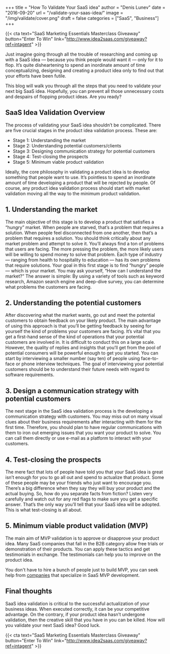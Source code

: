 +++
title = "How To Validate Your SaaS idea"
author = "Denis Lunev"
date = "2016-09-20"
url = "/validate-your-saas-idea/"
image = "/img/validate/cover.png"
draft = false
categories = ["SaaS", "Business"]
+++


{{< cta text="SaaS Marketing Essentials Masterclass Giveaway" button="Enter To Win" link="http://www.idea2saas.com/giveaway?ref=intagent" >}}

Just imagine going through all the trouble of researching and coming up with a SaaS idea — because you think people would want it — only for it to flop. It’s quite disheartening to spend an inordinate amount of time conceptualizing, designing and creating a product idea only to find out that your efforts have been futile. 

This blog will walk you through all the steps that you need to validate your next big SaaS idea. Hopefully, you can prevent all those unnecessary costs and despairs of flopping product ideas. Are you ready?
## SaaS Idea Validation Overview
The process of validating your SaaS idea shouldn’t be complicated. There are five crucial stages in the product idea validation process. These are:

* Stage 1: Understanding the market
* Stage 2: Understanding potential customers/clients
* Stage 3: Designing communication strategy for potential customers
* Stage 4: Test-closing the prospects
* Stage 5: Minimum viable product validation

Ideally, the core philosophy in validating a product idea is to develop something that people want to use. It’s pointless to spend an inordinate amount of time developing a product that will be rejected by people. Of course, any product idea validation process should start with market validation moving all the way to the minimum product validation. 

## 1. Understanding the market 
The main objective of this stage is to develop a product that satisfies a “hungry” market. When people are starved, that’s a problem that requires a solution. When people feel disconnected from one another, then that’s a problem that requires a solution. You should think critically about any market problem and attempt to solve it. 
You’ll always find a ton of problems that users are facing. The more pressing the problem, the more likely users will be willing to spend money to solve that problem. Each type of industry — ranging from health to hospitality to education — has its own problems that require solutions. Your goal in this first stage is to find “hungry” people — which is your market. 
You may ask yourself, “How can I understand the market?”
The answer is simple: By using a variety of tools such as keyword research, Amazon search engine and deep-dive survey, you can determine what problems the customers are facing. 

## 2. Understanding the potential customers
After discovering what the market wants, go out and meet the potential customers to obtain feedback on your likely product. The main advantage of using this approach is that you’ll be getting feedback by seeing for yourself the kind of problems your customers are facing. It’s vital that you get a first-hand sense of the kind of operations that your potential customers are involved in. 
It is difficult to conduct this on a large scale. However, the quality of replies and insights that you’ll get from the pool of potential consumers will be powerful enough to get you started. You can start by interviewing a smaller number (say ten) of people using face-to-face or phone interview techniques. The goal of interviewing your potential customers should be to understand their future needs with regard to software requirements. 

## 3. Design a communication strategy with potential customers
The next stage in the SaaS idea validation process is the developing a communication strategy with customers. You may miss out on many visual clues about their business requirements after interacting with them for the first time. Therefore, you should plan to have regular communications with them to iron out emerging issues that you want your product to solve. You can call them directly or use e-mail as a platform to interact with your customers. 

## 4. Test-closing the prospects
The mere fact that lots of people have told you that your SaaS idea is great isn’t enough for you to go all out and spend to actualize that product. Some of these people may be your friends who just want to encourage you. There’s a big difference when they say they will buy your product and the actual buying. 
So, how do you separate facts from fiction?
Listen very carefully and watch out for any red flags to make sure you get a specific answer. That’s the only way you’ll tell that your SaaS idea will be adopted. This is what test-closing is all about. 

## 5. Minimum viable product validation (MVP)
The main aim of MVP validation is to approve or disapprove your product idea. Many SaaS companies that fall in the B2B category allow free trials or demonstration of their products. You can apply these tactics and get testimonials in exchange. The testimonials can help you to improve on the product idea. 

You don't have to hire a bunch of people just to build MVP, you can seek help from <a href="http://idea2saas.com">companies</a> that specialize in SaaS MVP development. 

## Final thoughts
SaaS idea validation is critical to the successful actualization of your business ideas. When executed correctly, it can be your competitive advantage. On the contrary, if your product idea hasn’t undergone validation, then the creative skill that you have in you can be killed. How will you validate your next SaaS idea? Good luck.

{{< cta text="SaaS Marketing Essentials Masterclass Giveaway" button="Enter To Win" link="http://www.idea2saas.com/giveaway?ref=intagent" >}}
<br/>
<br/>
